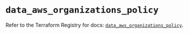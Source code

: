 # `data_aws_organizations_policy`

Refer to the Terraform Registry for docs: [`data_aws_organizations_policy`](https://registry.terraform.io/providers/hashicorp/aws/6.9.0/docs/data-sources/organizations_policy).
